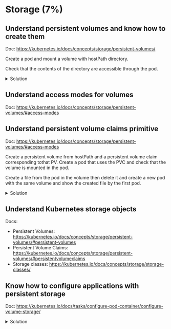 # Storage (7%)

## Understand persistent volumes and know how to create them

Doc: https://kubernetes.io/docs/concepts/storage/persistent-volumes/

Create a pod and mount a volume with hostPath directory.

Check that the contents of the directory are accessible through the pod.

<details><summary>Solution</summary>
<p>

pv-pod.yml:
```yaml
apiVersion: v1
kind: Pod
metadata:
  labels:
    run: pv-pod
  name: pv-pod
spec:
  containers:
  - image: busybox:latest
    name: pv-pod
    args:
      - sleep
      - "3600"
    volumeMounts:
    - name: data
      mountPath: "/data"
  volumes:
  - name: data
    hostPath:
      path: "/home/ubuntu/data/"
```

```bash
# Create directory and file inside it
mkdir /home/ubuntu/data
touch data/file

kubectl apply -f pv-pod.yml
kubectl exec pv-pod -- ls /data
file
```

</p>
</details>

## Understand access modes for volumes

Doc: https://kubernetes.io/docs/concepts/storage/persistent-volumes/#access-modes

## Understand persistent volume claims primitive

Doc: https://kubernetes.io/docs/concepts/storage/persistent-volumes/#access-modes

Create a persistent volume from hostPath and a persistent volume claim corresponding tothat PV. Create a pod that uses the PVC and check that the volume is mounted in the pod.

Create a file from the pod in the volume then delete it and create a new pod with the same volume and show the created file by the first pod.

<details><summary>Solution</summary>
<p>

pv-data.yml:
```yaml
apiVersion: v1
kind: PersistentVolume
metadata:
  name: pv-data
spec:
  storageClassName: "local"
  capacity:
    storage: 1Gi
  accessModes:
    - ReadWriteOnce
  hostPath:
    path: "/home/ubuntu/data"

```

pvc-data.yml:
```yaml
apiVersion: v1
kind: PersistentVolumeClaim
metadata:
  name: pvc-data
spec:
  storageClassName: "local"
  accessModes:
    - ReadWriteOnce
  resources:
    requests:
      storage: 1Gi

```

pvc-pod.yml:
```yaml
apiVersion: v1
kind: Pod
metadata:
  labels:
    run: pvc-pod
  name: pvc-pod
spec:
  containers:
  - image: busybox:latest
    name: pvc-pod
    args:
      - sleep
      - "3600"
    volumeMounts:
    - name: data
      mountPath: "/data"
  volumes:
  - name: data
    persistentVolumeClaim:
      claimName: pvc-data

```

Create a pod with the PVC. Create a file on volume. Delete the pod and create a new one with the same volume. Check that the file has persisted.

```bash
kubectl apply -f pv-data.yml
kubectl apply -f pvc-data.yml
kubectl apply -f pvc-pod.yml

kubectl get pv
NAME      CAPACITY   ACCESS MODES   RECLAIM POLICY   STATUS   CLAIM              STORAGECLASS   REASON   AGE
pv-data   1Gi        RWO            Retain           Bound    default/pvc-data   local                   20m

kubectl get pvc
NAME       STATUS   VOLUME    CAPACITY   ACCESS MODES   STORAGECLASS   AGE
pvc-data   Bound    pv-data   1Gi        RWO            local          20m

# Check that the volume has been mounted
kubectl exec pvc-pod -- ls /data/
file

# Create a new file
kubectl exec pvc-pod -- touch /data/file2

# Delete the pod
kubectl delete -f pvc-pod.yml

# Copy the pvc-pod.yml and change the name of the pod to pvc-pod-2
kubectl apply -f pvc-pod-2.yml

# Check that the file from previous pod has persisted on volume
kubectl exec pvc-pod-2 -- ls /data/
file
file2
```

</p>
</details>


## Understand Kubernetes storage objects

Docs:
- Persistent Volumes: https://kubernetes.io/docs/concepts/storage/persistent-volumes/#persistent-volumes
- Persistent Volume Claims: https://kubernetes.io/docs/concepts/storage/persistent-volumes/#persistentvolumeclaims
- Storage classes: https://kubernetes.io/docs/concepts/storage/storage-classes/

## Know how to configure applications with persistent storage

Doc: https://kubernetes.io/docs/tasks/configure-pod-container/configure-volume-storage/

<details><summary>Solution</summary>
<p>

Check the section "Understand persistent volume claims primitive" above.

</p>
</details>
